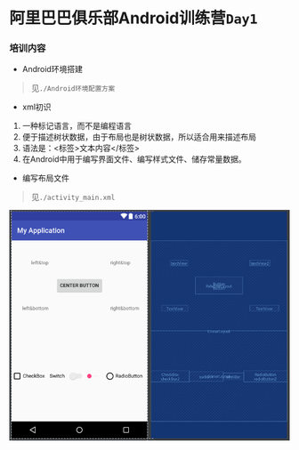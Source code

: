 # 阿里巴巴俱乐部Android训练营`Day1`

### 培训内容

- Android环境搭建

> 见`./Android环境配置方案`

- xml初识

1. 一种标记语言，而不是编程语言
2. 便于描述树状数据，由于布局也是树状数据，所以适合用来描述布局
3. 语法是：<标签>文本内容</标签>
4. 在Android中用于编写界面文件、编写样式文件、储存常量数据。

- 编写布局文件

> 见`./activity_main.xml`

![结果](./result.png)

